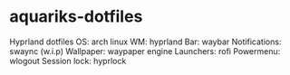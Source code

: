 # aquariks-dotfiles
 Hyprland dotfiles
OS: arch linux
WM: hyprland
Bar: waybar
Notifications: swaync (w.i.p)
Wallpaper: waypaper engine
Launchers: rofi
Powermenu: wlogout
Session lock: hyprlock
